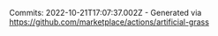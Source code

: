 Commits: 2022-10-21T17:07:37.002Z - Generated via https://github.com/marketplace/actions/artificial-grass
<br>
